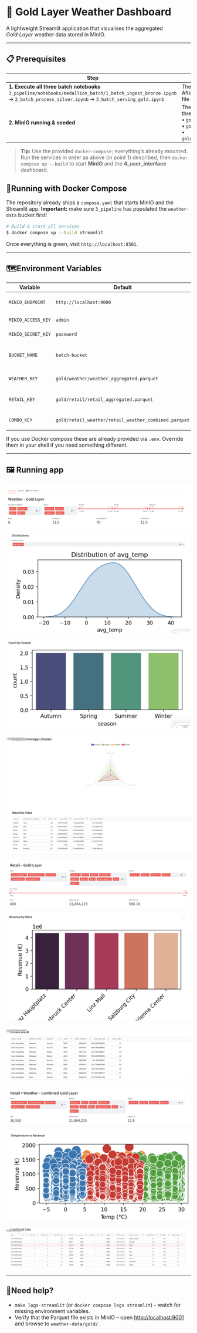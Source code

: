 # 🌟 Gold Layer Weather Dashboard

A lightweight Streamlit application that visualises the aggregated *Gold‑Layer* weather data stored in MinIO.

---

## 📋 Prerequisites

| Step | Why it matters |
|------|----------------|
| **1. Execute all three batch notebooks**<br>`3_pipeline/notebooks/medallion_batch/1_batch_ingest_bronze.ipynb` → `2_batch_process_silver.ipynb` → `3_batch_serving_gold.ipynb` | The notebooks fill MinIO with the final *Gold* layer data. After they finish, the dashboard can read every Parquet file directly—no extra ETL step required. |
| **2. MinIO running & seeded** | The notebooks create the bucket **`batch-bucket`** and three Gold-layer objects:<br>• `gold/weather/weather_aggregated.parquet`<br>• `gold/retail/retail_aggregated.parquet`<br>• `gold/retail_weather/retail_weather_combined.parquet` |

> **Tip:** Use the provided `docker-compose`; everything’s already mounted.  
> Run the services in order as above (in point 1) described, then `docker compose up --build` to start **MinIO** and the **4_user_interface** dashboard.


## 🐳Running with Docker Compose

The repository already ships a `compose.yaml` that starts MinIO and the Streamlit app. **Important:** make sure `3_pipeline` has populated the `weather-data` bucket first!

```bash
# Build & start all services
$ docker compose up --build streamlit
```

Once everything is green, visit `http://localhost:8501`.

---

## 🗺️Environment Variables

| Variable          | Default                      | Description                           |
|-------------------| ---------------------------- | ------------------------------------- |
| `MINIO_ENDPOINT`  | `http://localhost:9000`      | URL where MinIO is reachable          |
| `MINIO_ACCESS_KEY` | `admin`                      | MinIO access key                      |
| `MINIO_SECRET_KEY` | `password`                   | MinIO secret key                      |
| `BUCKET_NAME`     | `batch-bucket`               | Bucket that contains the Parquet file |
| `WEATHER_KEY`     | `gold/weather/weather_aggregated.parquet` | Path to the aggregated Parquet file   |
| `RETAIL_KEY`     | `gold/retail/retail_aggregated.parquet` | Path to the aggregated Parquet file   |
| `COMBO_KEY`     | `gold/retail_weather/retail_weather_combined.parquet` | Path to the aggregated Parquet file   |

If you use Docker compose these are already provided via `.env`.  Override them in your shell if you need something different.

---

## 🖼️ Running app

![](../Screenshots/4_user_interface/sc1.png)

![](../Screenshots/4_user_interface/sc2.png)

![](../Screenshots/4_user_interface/sc3.png)

![](../Screenshots/4_user_interface/sc4.png)

![](../Screenshots/4_user_interface/sc5.png)

![](../Screenshots/4_user_interface/sc6.png)

![](../Screenshots/4_user_interface/sc7.png)

![](../Screenshots/4_user_interface/sc8.png)

![](../Screenshots/4_user_interface/sc9.png)

![](../Screenshots/4_user_interface/sc10.png)

---

## 💬Need help?

* `make logs‑streamlit` (or `docker compose logs streamlit`) – watch for missing environment variables.
* Verify that the Parquet file exists in MinIO – open [http://localhost:9001](http://localhost:9001) and browse to `weather-data/gold/`.
